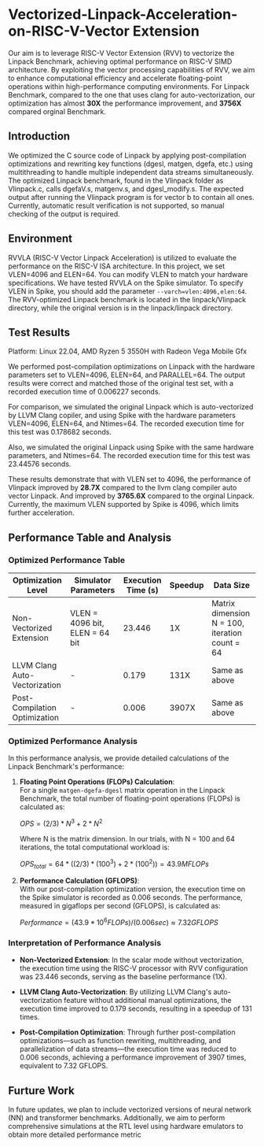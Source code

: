 # Vectorized-Linpack-Acceleration-on-RISC-V-Vector Extension
Our aim is to leverage RISC-V Vector Extension (RVV) to vectorize the Linpack Benchmark, achieving optimal performance on RISC-V SIMD architecture. By exploiting the vector processing capabilities of RVV, we aim to enhance computational efficiency and accelerate floating-point operations within high-performance computing environments.
For Linpack Benchmark, compared to the one that uses clang for auto-vectorization, our optimization has almost **30X** the performance improvement, and **3756X** compared orginal Benchmark.

## Introduction
We optimized the C source code of Linpack by applying post-compilation optimizations and rewriting key functions (dgesl, matgen, dgefa, etc.) using multithreading to handle multiple independent data streams simultaneously. The optimized Linpack benchmark, found in the Vlinpack folder as Vlinpack.c, calls dgefaV.s, matgenv.s, and dgesl_modify.s. The expected output after running the Vlinpack program is for vector b to contain all ones. Currently, automatic result verification is not supported, so manual checking of the output is required.


## Environment
RVVLA (RISC-V Vector Linpack Acceleration) is utilized to evaluate the performance on the RISC-V ISA architecture. In this project, we set VLEN=4096 and ELEN=64. You can modify VLEN to match your hardware specifications. We have tested RVVLA on the Spike simulator. To specify VLEN in Spike, you should add the parameter `--varch=vlen:4096,elen:64`. The RVV-optimized Linpack benchmark is located in the linpack/Vlinpack directory, while the original version is in the linpack/linpack directory.

## Test Results
Platform: Linux 22.04, AMD Ryzen 5 3550H with Radeon Vega Mobile Gfx

We performed post-compilation optimizations on Linpack with the hardware parameters set to VLEN=4096, ELEN=64, and PARALLEL=64. The output results were correct and matched those of the original test set, with a recorded execution time of 0.006227 seconds.

For comparison, we simulated the original Linpack which is auto-vectorized by LLVM Clang copiler, and using Spike with the hardware parameters VLEN=4096, ELEN=64, and Ntimes=64. The recorded execution time for this test was 0.178682 seconds.

Also, we simulated the original Linpack using Spike with the same hardware parameters, and Ntimes=64. The recorded execution time for this test was 23.44576 seconds.


These results demonstrate that with VLEN set to 4096, the performance of Vlinpack improved by **28.7X** compared to the llvm clang compiler auto vector Linpack. And improved by **3765.6X** compared to the orginal Linpack. Currently, the maximum VLEN supported by Spike is 4096, which limits further acceleration.

## Performance Table and Analysis

### Optimized Performance Table

| Optimization Level        | Simulator Parameters            | Execution Time (s) | Speedup | Data Size                                  |
|---------------------------|---------------------------------|--------------------|---------|---------------------------------------------|
| Non-Vectorized Extension  | VLEN = 4096 bit, ELEN = 64 bit  | 23.446             | 1X      | Matrix dimension N = 100, iteration count = 64 |
| LLVM Clang Auto-Vectorization | -                          | 0.179              | 131X    | Same as above                              |
| Post-Compilation Optimization | -                          | 0.006              | 3907X   | Same as above                              |

### Optimized Performance Analysis

In this performance analysis, we provide detailed calculations of the Linpack Benchmark's performance:

1. **Floating Point Operations (FLOPs) Calculation**:  
   For a single `matgen-dgefa-dgesl` matrix operation in the Linpack Benchmark, the total number of floating-point operations (FLOPs) is calculated as:

   $OPS = (2/3) * N^3 + 2 * N^2$

   Where N is the matrix dimension. In our trials, with N = 100 and 64 iterations, the total computational workload is:

   $OPS_{total} = 64 * ((2/3) * (100^3) + 2 * (100^2)) = 43.9 MFLOPs$

2. **Performance Calculation (GFLOPS)**:  
   With our post-compilation optimization version, the execution time on the Spike simulator is recorded as 0.006 seconds. The performance, measured in gigaflops per second (GFLOPS), is calculated as:

   $Performance = (43.9 * 10^6 FLOPs) / (0.006 sec) ≈ 7.32 GFLOPS$

### Interpretation of Performance Analysis

- **Non-Vectorized Extension**: In the scalar mode without vectorization, the execution time using the RISC-V processor with RVV configuration was 23.446 seconds, serving as the baseline performance (1X).

- **LLVM Clang Auto-Vectorization**: By utilizing LLVM Clang's auto-vectorization feature without additional manual optimizations, the execution time improved to 0.179 seconds, resulting in a speedup of 131 times.

- **Post-Compilation Optimization**: Through further post-compilation optimizations—such as function rewriting, multithreading, and parallelization of data streams—the execution time was reduced to 0.006 seconds, achieving a performance improvement of 3907 times, equivalent to 7.32 GFLOPS.

## Furture Work
In future updates, we plan to include vectorized versions of neural network (NN) and transformer benchmarks. Additionally, we aim to perform comprehensive simulations at the RTL level using hardware emulators to obtain more detailed performance metric

